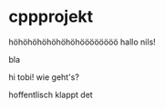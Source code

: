# cppprojekt

höhöhöhöhöhöhöhöööööööö
hallo nils!

bla

hi tobi! wie geht's?

hoffentlisch klappt det
